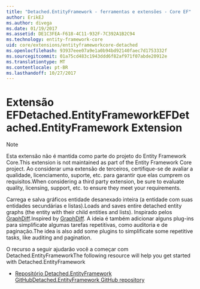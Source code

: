 ```yaml
---
title: "Detached.EntityFramework - ferramentas e extensões - Core EF"
author: ErikEJ
ms.author: divega
ms.date: 01/19/2017
ms.assetid: DE1C3FEA-F618-4C11-932F-7C392A1B2C94
ms.technology: entity-framework-core
uid: core/extensions/entityframeworkcore-detached
ms.openlocfilehash: 93937eee07a9e1a0b94bd92140faec7d1753332f
ms.sourcegitcommit: 01a75cd483c1943ddd6f82af971f07abde20912e
ms.translationtype: MT
ms.contentlocale: pt-BR
ms.lasthandoff: 10/27/2017
---
```

# <a name="efdetachedentityframework-extension"></a><span data-ttu-id="05341-102">Extensão EFDetached.EntityFramework</span><span class="sxs-lookup"><span data-stu-id="05341-102">EFDetached.EntityFramework Extension</span></span>

> [!NOTE]  
> <span data-ttu-id="05341-103">Esta extensão não é mantida como parte do projeto do Entity Framework Core.</span><span class="sxs-lookup"><span data-stu-id="05341-103">This extension is not maintained as part of the Entity Framework Core project.</span></span> <span data-ttu-id="05341-104">Ao considerar uma extensão de terceiros, certifique-se de avaliar a qualidade, licenciamento, suporte, etc. para garantir que elas cumprem os requisitos.</span><span class="sxs-lookup"><span data-stu-id="05341-104">When considering a third party extension, be sure to evaluate quality, licensing, support, etc. to ensure they meet your requirements.</span></span>

<span data-ttu-id="05341-105">Carrega e salva gráficos entidade desanexado inteira (a entidade com suas entidades secundárias e listas).</span><span class="sxs-lookup"><span data-stu-id="05341-105">Loads and saves entire detached entity graphs (the entity with their child entities and lists).</span></span> <span data-ttu-id="05341-106">Inspirado pelos [GraphDiff](https://github.com/refactorthis/GraphDiff/).</span><span class="sxs-lookup"><span data-stu-id="05341-106">Inspired by [GraphDiff](https://github.com/refactorthis/GraphDiff/).</span></span> <span data-ttu-id="05341-107">A ideia é também adicionar alguns plug-ins para simplificate algumas tarefas repetitivas, como auditoria e de paginação.</span><span class="sxs-lookup"><span data-stu-id="05341-107">The idea is also add some plugins to simplificate some repetitive tasks, like auditing and pagination.</span></span>

<span data-ttu-id="05341-108">O recurso a seguir ajudarão você a começar com Detached.EntityFramework</span><span class="sxs-lookup"><span data-stu-id="05341-108">The following resource will help you get started with Detached.EntityFramework</span></span>
* [<span data-ttu-id="05341-109">Repositório Detached.EntityFramework GitHub</span><span class="sxs-lookup"><span data-stu-id="05341-109">Detached.EntityFramework GitHub repository</span></span>](https://github.com/leonardoporro/Detached/)
